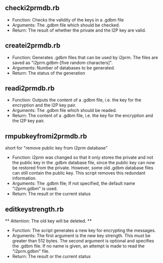 checki2prmdb.rb
---------------
* Function: Checks the validity of the keys in a .gdbm file
* Arguments: The .gdbm file which should be checked.
* Return: The result of whether the private and the I2P key are valid.

createi2prmdb.rb
----------------
* Function: Generates .gdbm files that can be used by i2prm. The files are saved as "i2prm.gdbm-[five random characters]".
* Arguments: Number of databases to be generated.
* Return: The status of the generation

readi2prmdb.rb
--------------
* Function: Outputs the content of a .gdbm file, i.e. the key for the encryption and the I2P key pair.
* Arguments: The .gdbm file which should be readed.
* Return: The content of a .gdbm file, i.e. the key for the encryption and the I2P key pair.

rmpubkeyfromi2prmdb.rb
----------------------
short for "remove public key from i2prm database"
* Function: i2prm was changed so that it only stores the private and not the public key in the .gdbm database file, since the public key can now be restored from the private. However, some old .gdbm database files can still contain the public key. This script removes this redundant information.
* Arguments: The .gdbm file; If not specified, the default name "i2prm.gdbm" is used.
* Return: The result or the current status

editkeystrength.rb
------------------
** Attention: The old key will be deleted. **
* Function: The script generates a new key for encrypting the messages.
* Arguments: The first argument is the new key strength. This must be greater than 512 bytes. The second argument is optional and specifies the .gdbm file. If no name is given, an attempt is made to read the "i2prm.gdbm" file.
* Return: The result or the current status